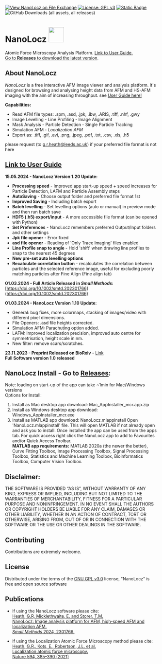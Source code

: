 [![View NanoLocz on File Exchange](https://www.mathworks.com/matlabcentral/images/matlab-file-exchange.svg)](https://uk.mathworks.com/matlabcentral/fileexchange/154880-nanolocz)
[![License: GPL v3](https://img.shields.io/badge/License-GPLv3-blue.svg)](https://www.gnu.org/licenses/gpl-3.0)
[![Static Badge](https://img.shields.io/badge/DOI%3A-10.1002%2Fsmtd.202301766-orange?style=flat&cacheSeconds=https%3A%2F%2Fdoi.org%2F10.1002%2Fsmtd.202301766)]( https://doi.org/10.1002/smtd.202301766)
![GitHub Downloads (all assets, all releases)](https://img.shields.io/github/downloads/George-R-Heath/NanoLocz/total)

# NanoLocz <img src="https://github.com/George-R-Heath/NanoLocz/assets/90329395/ecb7d878-0bfa-4d41-8b0e-16309cd8be42" width="50">
Atomic Force Microscopy Analysis Platform. [Link to User Guide.](https://george-r-heath.github.io/NanoLocz/docs/)\
[Go to **Releases** to download the latest version](https://github.com/George-R-Heath/NanoLocz/releases).

## About NanoLocz
*NanoLocz* is a free interactive AFM image viewer and analysis platform. It's designed for browsing and analysing
height data from AFM and HS-AFM imaging with the aim of increasing throughput. see [User Guide here!](https://george-r-heath.github.io/NanoLocz/docs/)

**Capabilities:**
* Read AFM file types: .spm,  .asd,  .jpk,  .ibw,  .ARIS,  .tiff, .nhf, .gwy
* Image Levelling - Line Profiling  - Image Alignment
* Mask Analysis - Particle Detection - Single Particle Tracking
* Simulation AFM - *Localization AFM* 
* Export as: .tiff, .gif, .avi, .png, .jpeg, .pdf, .txt, .csv, .xls, .h5

please request (to g.r.heath@leeds.ac.uk) if your preferred file format is not here
## [Link to User Guide](https://george-r-heath.github.io/NanoLocz/docs/)

**15.05.2024 - NanoLocz Version 1.20 Update:**
* **Processing speed** - Improved app start-up speed + speed increases for Particle Detection, LAFM and Particle Assembly steps
* **AutoSaving** - Choose output folder and preferred file format 1st
* **Improved Saving** - Including batch export
* **Batch levelling** - Set levelling options (auto or manual) in preview mode and then run batch save
* **HDF5 (.h5) export/input** - A more accessible file format (can be opened with Python)
* **Set Preferences** - NanoLocz remembers preferred Output/Input folders and other settings
* **Jpk file opener** - Error fixed
* **asd file opener** - Reading of 'Only Trace Imaging' files enabled 
* **Line Profile snap to angle** - Hold 'shift' when drawing line profiles to snap to the nearest 45 degrees 
* **New pre-set auto levelling options** 
* **Recalculate correlation button** - recalculates the correlation between particles and the selected reference image, useful for excluding poorly matching particles after Fine Align (Fine align tab)

**01.03.2024 - Full Article Released in *Small Methods*:** [https://doi.org/10.1002/smtd.202301766](https://doi.org/10.1002/smtd.202301766) 

**01.03.2024 - NanoLocz Version 1.10 Update:**
* General: bug fixes, more colormaps, stacking of images/video with different pixel dimensions.
* File Openers: .asd file heights corrected. 
* Simulation AFM: Parachuting option added.
* LAFM: Improved localization precision, improved auto centre for symmetrisation, height scale in nm.
* New filter: remove scars/scratches.
  
**23.11.2023 - Preprint Released on BioRxiv** - [Link](https://www.biorxiv.org/content/10.1101/2023.11.23.568405v1) \
**Full Software version 1.0 released**

## NanoLocz Install - Go to [Releases](https://github.com/George-R-Heath/NanoLocz/releases):

Note: loading on start-up of the app can take ~1min for Mac/Windows versions\
Options for Install:
1. Install as Mac desktop app download: Mac_AppInstaller_mcr.app.zip
2. Install as Windows desktop app download: Windows_AppInstaller_mcr.exe
3. Install as MATLAB app download: NanoLocz.mlappinstall
Open 'NanoLocz.mlappinstall' file. This will open MATLAB if not already open and ask you to install. 
Once installed the app can be used from the apps tab. For quick access right click the NanoLocz app to add to 
Favourites and/or Quick Access Toolbar.\
**MATLAB app requirements:** MATLAB 2020a (the newer the better), Curve Fitting Toolbox, Image Processing Toolbox, Signal Processing Toolbox, Statistics and Machine Learning Toolbox, Bioinformatics Toolbox, Computer Vision Toolbox.

## Disclaimer:
THE SOFTWARE IS PROVIDED “AS IS”, WITHOUT WARRANTY OF ANY KIND, EXPRESS OR
IMPLIED,
INCLUDING BUT NOT LIMITED TO THE WARRANTIES OF MERCHANTABILITY, FITNESS FOR A
PARTICULAR
PURPOSE AND NONINFRINGEMENT. IN NO EVENT SHALL THE AUTHORS OR COPYRIGHT HOLDERS
BE LIABLE
FOR ANY CLAIM, DAMAGES OR OTHER LIABILITY, WHETHER IN AN ACTION OF CONTRACT,
TORT OR OTHERWISE, ARISING FROM, OUT OF OR IN CONNECTION WITH THE SOFTWARE OR
THE
USE OR OTHER DEALINGS IN THE SOFTWARE.

## Contributing

Contributions are extremely welcome.

## License

Distributed under the terms of the [GNU GPL v3.0] license,
"NanoLocz" is free and open source software

## Publications
* If using the NanoLocz software please cite:\
[Heath, G.R, Micklethwaite, E. and Storer, T.M.\
NanoLocz: Image analysis platform for AFM, high-speed AFM and localization AFM.\
*Small Methods* 2024, 2301766.](https://doi.org/10.1002/smtd.202301766) 

* If using the Localization Atomic Force Microscopy method please cite:\
[Heath, G.R., Kots, E., Robertson, J.L. et al.\
Localization atomic force microscopy.\
 Nature 594, 385–390 (2021)](https://doi.org/10.1038/s41586-021-03551-x)

[GNU GPL v3.0]: http://www.gnu.org/licenses/gpl-3.0.txt
[Heath, G.R., Kots, E., Robertson, J.L. et al. Localization atomic force microscopy. Nature 594, 385–390 (2021)]: https://doi.org/10.1038/s41586-021-03551-x
